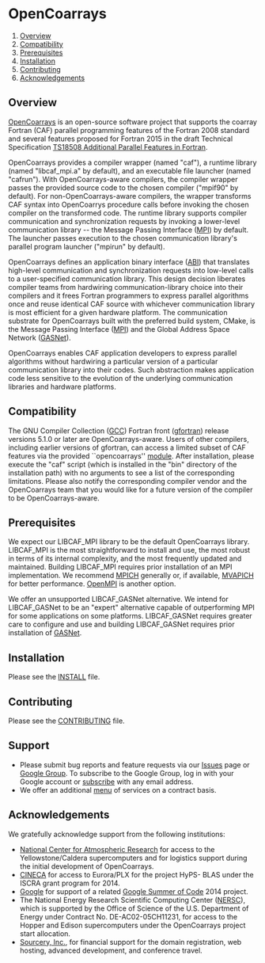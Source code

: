 # OpenCoarrays #

1. [Overview](#overview)
2. [Compatibility](#compatibility)
3. [Prerequisites](#prerequisites)
4. [Installation](#installation)
5. [Contributing](#contributing)
6. [Acknowledgements](#acknowledgements)

## <a name="overview">Overview</a> ##
[OpenCoarrays](http://www.opencoarrays.org) is an open-source software project that supports the coarray Fortran (CAF) parallel programming features of the Fortran 2008 standard and several features proposed for Fortran 2015 in the draft Technical Specification [TS18508 Additional Parallel Features in Fortran](http://isotc.iso.org/livelink/livelink?func=ll&objId=16769292&objAction=Open).

OpenCoarrays provides a compiler wrapper (named "caf"), a runtime library (named "libcaf_mpi.a" by default), and an executable file launcher (named "cafrun").  With OpenCoarrays-aware compilers, the compiler wrapper passes the provided source code to the chosen compiler ("mpif90" by default).  For non-OpenCoarrays-aware compilers, the wrapper transforms CAF syntax into OpenCoarrys procedure calls before invoking the chosen compiler on the transformed code.  The runtime library supports compiler communication and synchronization requests by invoking a lower-level communication library -- the Message Passing Interface ([MPI](http://www.mpi-forum.org)) by default.  The launcher passes execution to the chosen communication library's parallel program launcher ("mpirun" by default). 

OpenCoarrays defines an application binary interface ([ABI](https://gcc.gnu.org/onlinedocs/gfortran/Function-ABI-Documentation.html#Function-ABI-Documentation)) that translates high-level communication and synchronization requests into low-level calls to a user-specified communication library.  This design decision liberates compiler teams from hardwiring communication-library choice into their compilers and it frees Fortran programmers to express parallel algorithms once and reuse identical CAF source with whichever communication library is most efficient for a given hardware platform.  The communication substrate for OpenCoarrays built with the preferred build system, CMake, is the Message Passing Interface ([MPI](http://www.mpi-forum.org)) and the Global Address Space Network ([GASNet](http://gasnet.lbl.gov)).

OpenCoarrays enables CAF application developers to express parallel algorithms without hardwiring a particular version of a particular communication library into their codes.  Such abstraction makes application code less sensitive to the evolution of the underlying communication libraries and hardware platforms.

## <a name="compatibility">Compatibility</a> ##
The GNU Compiler Collection ([GCC](http://gcc.gnu.org)) Fortran front ([gfortran](https://gcc.gnu.org/wiki/GFortran)) release versions 5.1.0 or later are OpenCoarrays-aware.  Users of other compilers, including earlier versions of gfortran, can access a limited subset of CAF features via the provided ``opencoarrays'' [module](src/extensions/opencoarrays.F90).  After installation, please execute the "caf" script (which is installed in the "bin" directory of the installation path) with no arguments to see a list of the corresponding limitations.  Please also notify the corresponding compiler vendor and the OpenCoarrays team that you would like for a future version of the compiler to be OpenCoarrays-aware.

## <a name="prerequisites">Prerequisites</a> ##
We expect our LIBCAF_MPI library to be the default OpenCoarrays library.  LIBCAF_MPI is the most straightforward to install and use, the most robust in terms of its internal complexity, and the most frequently updated and maintained.  Building LIBCAF_MPI requires prior installation of an MPI implementation.  We recommend [MPICH](http://www.mpich.org) generally or, if available, [MVAPICH](http://mvapich.cse.ohio-state.edu/) for better performance. [OpenMPI](http://www.open-mpi.org) is another option.

We offer an unsupported LIBCAF_GASNet alternative.  We intend for LIBCAF_GASNet to be an "expert" alternative capable of outperforming MPI for some applications on some platforms.  LIBCAF_GASNet requires greater care to configure and use and building LIBCAF_GASNet requires prior installation of [GASNet](http://gasnet.lbl.gov).

## <a name="installation">Installation</a> ##

Please see the [INSTALL](INSTALL) file.

## <a name="contributing">Contributing</a> ##

Please see the [CONTRIBUTING](CONTRIBUTING) file.

## <a name="support">Support</a> ##

* Please submit bug reports and feature requests via our [Issues](https://github.com/sourceryinstitute/opencoarrays/issues) page or [Google Group](https://groups.google.com/forum/#!forum/opencoarrays).  To subscribe to the Google Group, log in with your Google account or [subscribe](https://groups.google.com/forum/#!forum/opencoarrays/join) with any email address.
* We offer an additional [menu](http://opencoarrays.org/services) of services on a contract basis.

## <a name="acknowledgements">Acknowledgements</a> ##
We gratefully acknowledge support from the following institutions:

* [National Center for Atmospheric Research](http://ncar.ucar.edu) for access to the Yellowstone/Caldera supercomputers and for logistics support during the initial development of OpenCoarrays.
* [CINECA](http://www.cineca.it/en) for access to Eurora/PLX for the project HyPS- BLAS under the ISCRA grant program for 2014.
* [Google](http://google.com) for support of a related [Google Summer of Code](https://www.google-melange.com) 2014 project.
* The National Energy Research Scientific Computing Center ([NERSC](http://www.nersc.gov)), which is supported by the Office of Science of the U.S. Department of Energy under Contract No. DE-AC02-05CH11231, for access to the Hopper and Edison supercomputers under the OpenCoarrays project start allocation.
* [Sourcery, Inc.](http://www.sourceryinstitute.org), for financial support for the domain registration, web hosting, advanced development, and conference travel.
